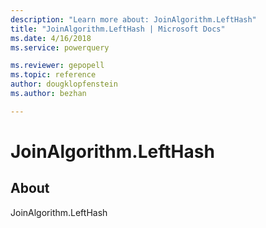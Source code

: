 ```yaml
---
description: "Learn more about: JoinAlgorithm.LeftHash"
title: "JoinAlgorithm.LeftHash | Microsoft Docs"
ms.date: 4/16/2018
ms.service: powerquery

ms.reviewer: gepopell
ms.topic: reference
author: dougklopfenstein
ms.author: bezhan

---
```

# JoinAlgorithm.LeftHash
## About
JoinAlgorithm.LeftHash

